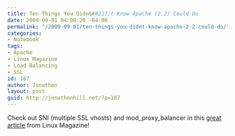 ```yaml
---
title: Ten Things You Didn&#8217;t Know Apache (2.2) Could Do
date: 2009-09-01 04:08:20 -04:00
permalink: "/2009-09-01/ten-things-you-didnt-know-apache-2-2-could-do/"
categories:
- Notebook
tags:
- Apache
- Linux Magazine
- Load Balancing
- SSL
id: 187
author: Jonathon
layout: post
guid: http://jonathonhill.net/?p=187
---
```


Check out SNI (multiple SSL vhosts) and mod\_proxy\_balancer in this [great article](http://www.linux-mag.com/cache/7480/1.html) from Linux Magazine!